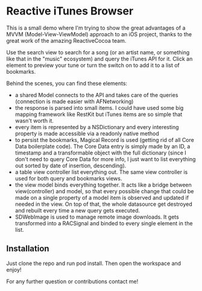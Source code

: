 # Reactive iTunes Browser

This is a small demo where I'm trying to show the great advantages of a MVVM (Model-View-ViewModel) approach to an iOS project, thanks to the great work of the amazing ReactiveCocoa team.

Use the search view to search for a song (or an artist name, or something like that in the "music" ecosystem) and query the iTunes API for it.
Click an element to preview your tune or turn the switch on to add it to a list of bookmarks.

Behind the scenes, you can find these elements:

- a shared Model connects to the API and takes care of the queries (connection is made easier with AFNetworking)
- the response is parsed into small items. I could have used some big mapping framework like RestKit but iTunes items are so simple that wasn't worth it.
- every item is represented by a NSDictionary and every interesting property is made accessible via a readonly native method
- to persist the bookmarks, Magical Record is used (getting rid of all Core Data boilerplate code). The Core Data entry is simply made by an ID, a timestamp and a transformable object with the full dictionary (since I don't need to query Core Data for more info, I just want to list everything out sorted by date of insertion, descending).
- a table view controller list everything out. The same view controller is used for both query and bookmarks views.
- the view model binds everything together. It acts like a bridge between view(controller) and model, so that every possible change that could be made on a single property of a model item is observed and updated if needed in the view. On top of that, the whole datasource get destroyed and rebuilt every time a new query gets executed.
- SDWebImage is used to manage remote image downloads. It gets transformed into a RACSignal and binded to every single element in the list.

## Installation

Just clone the repo and run pod install. Then open the workspace and enjoy!

For any further question or contributions contact me!
